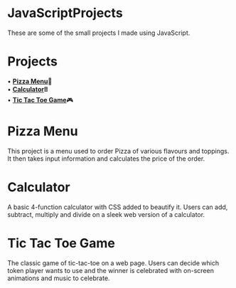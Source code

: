 # JavaScriptProjects
These are some of the small projects I made using JavaScript.

# Projects
• [**Pizza Menu**](https://github.com/biel-git/JavaScriptProjects/commit/0c15be4ea322174196bf89b9d6a3fcc46c2f3423)&#127829;
<br>
• [**Calculator**](https://github.com/biel-git/JavaScriptProjects/commit/f55caeaa09ce14c3922a819ded0e14f71f707d5e)&#128425;
<br>
• [**Tic Tac Toe Game**](https://github.com/biel-git/JavaScriptProjects/commit/6986d1db348bfc2e26191df89e5b52ef2a9745ba)&#127918;

<h1>Pizza Menu</h1
<p>This project is a menu used to order Pizza of various flavours and toppings. It then takes input information and calculates the price of the order.

<h1>Calculator</h1
<p>A basic 4-function calculator with CSS added to beautify it. Users can add, subtract, multiply and divide on a sleek web version of a calculator.

<h1>Tic Tac Toe Game</h1
<p>The classic game of tic-tac-toe on a web page. Users can decide which token player wants to use and the winner is celebrated with on-screen animations and music to celebrate.
